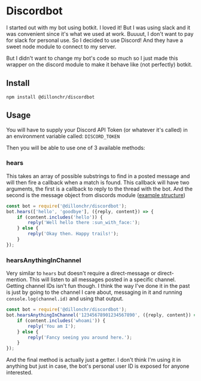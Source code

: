 # Discordbot

I started out with my bot using botkit. I loved it! But I was using slack and it was convenient since it's what we used at work. Buuuut, I don't want to pay for slack for personal use. So I decided to use Discord! And they have a sweet node module to connect to my server.



But I didn't want to change my bot's code so much so I just made this wrapper on the discord module to make it behave like (not perfectly) botkit.



## Install

`npm install @dillonchr/discordbot`



## Usage

You will have to supply your Discord API Token (or whatever it's called) in an environment variable called: `DISCORD_TOKEN`

Then you will be able to use one of 3 available methods:



### hears

This takes an array of possible substrings to find in a posted message and will then fire a callback when a match is found. This callback will have two arguments, the first is a callback to reply to the thread with the bot. And the second is the message object from discords module ([example structure](http://www.hornwitser.no/discord/analysis#MESSAGE_CREATE))



```js
const bot = require('@dillonchr/discordbot');
bot.hears(['hello', 'goodbye'], ({reply, content}) => {
    if (content.includes('hello')) {
        reply('Well hello there :sun_with_face:');
    } else {
        reply('Okay then. Happy trails!');
    }
});
```



### hearsAnythingInChannel

Very similar to `hears` but doesn't require a direct-message or direct-mention. This will listen to all messages posted in a specific channel. Getting channel IDs isn't fun though. I think the way I've done it in the past is just by going to the channel I care about, messaging in it and running `console.log(channel.id)` and using that output.



```js
const bot = require('@dillonchr/discordbot');
bot.hearsAnythingInChannel('12345678901234567890', ({reply, content}) => {
    if (content.includes('whoami')) {
        reply('You am I');
    } else {
        reply('Fancy seeing you around here.');
    }
});
```



And the final method is actually just a getter. I don't think I'm using it in anything but just in case, the bot's personal user ID is exposed for anyone interested.
